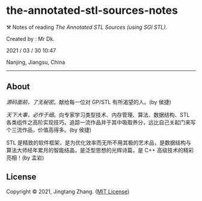 # the-annotated-stl-sources-notes

⚒️ Notes of reading _The Annotated STL Sources (using SGI STL)_.

Created by : Mr Dk.

2021 / 03 / 30 10:47

Nanjing, Jiangsu, China

---

## About

_源码面前，了无秘密_。献给每一位对 GP/STL 有所渴望的人。(by 侯捷)

_天下大事，必作于细_。向专家学习类型技术、内存管理、算法、数据结构、STL 各类组件之高阶实现技巧。追踪一流作品并于其中吸取养分，远比自己关起门来写个三流作品，价值高得多。(by 侯捷)

STL 是精致的软件框架，是为优化效率而无所不用其极的艺术品，是数据结构与算法大师经年累月的智能结晶，是泛型思想的光辉诗篇，是 C++ 高级技术的精彩亮相！(by 孟岩)

## License

Copyright © 2021, Jingtang Zhang. ([MIT License](./LICENSE))
